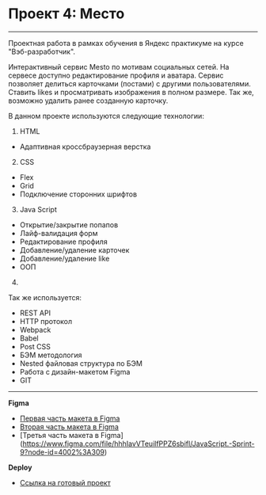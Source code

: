 # Проект 4: Место

___
Проектная работа в рамках обучения в Яндекс практикуме на курсе "Вэб-разработчик".

Интерактивный сервис Mesto по мотивам социальных сетей. 
На сервесе доступно редактирование профиля и аватара.
Сервис позволяет делиться карточками (постами) с другими пользователями. Ставить likes и просматривать изображения в полном размере. Так же, возможно удалить ранее созданную карточку.

В данном проекте используются следующие технологии:
1. HTML
 - Адаптивная кроссбраузерная верстка
2. CSS
- Flex
- Grid
- Подключение сторонних шрифтов
3. Java Script
- Oткрытие/закрытие попапов
- Лайф-валидация форм
- Редактирование профиля
- Добавление/удаление карточек
- Добавление/удаление like
- ООП
4.

Так же используется:
 - REST API
 - HTTP протокол
 - Webpack
 - Babel
 - Post CSS
 - БЭМ методология
 - Nested файловая структура по БЭМ
 - Работа с дизайн-макетом Figma
 - GIT
 ___

**Figma**

* [Первая часть макета в Figma](https://www.figma.com/file/StZjf8HnoeLdiXS7dYrLAh/JavaScript.-Sprint-4?node-id=80%3A76)
* [Вторая часть макета в Figma](https://www.figma.com/file/nlYpT4VhFiwimn2YlncrcF/JavaScript.-Sprint-5?node-id=90%3A378)
* [Третья часть макета в Figma] (https://www.figma.com/file/hhhIavVTeuilfPPZ6sbifl/JavaScript.-Sprint-9?node-id=4002%3A309)

**Deploy**

* [Ссылка на готовый проект](https://turetskayairina.github.io/mesto/index.html)
